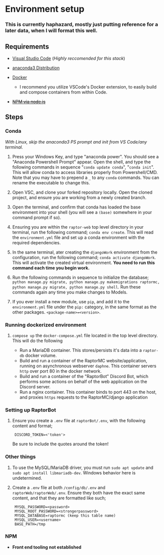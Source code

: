# Environment setup

### This is currently haphazard, mostly just putting reference for a later data, when I will format this well.

## **Requirements**

- [Visual Studio Code](https://code.visualstudio.com/) (*Highly reccomended for this stack*)

- [anaconda3 Distribution](https://www.anaconda.com/products/distribution)

- [Docker](https://www.docker.com/)
    - I recommend you utilize VSCode's Docker extension, to easily build and compose containers from within Code.

- ~~[NPM via node.js](https://nodejs.org/en/download/)~~

## **Steps**

### Conda

*With Linux, skip the anaconda3 PS prompt and init from VS Code/any terminal.*

1) Press your Windows Key, and type "anaconda power". You should see a "Anaconda Powershell Prompt" appear. Open the shell, and type the following commands in sequence "`conda update conda`", "`conda init`". This will allow conda to access libraries properly from Powershell/CMD. Note that you may have to prepend a `_` to any `conda` commands. You can rename the executable to change this.

2) Open VSC, and clone your forked repository locally. Open the cloned project, and ensure you are working from a newly created branch.

3) Open the terminal, and confirm that conda has loaded the base environment into your shell (you will see a `(base)` somewhere in your command prompt if so).

4) Ensuring you are within the `raptor-web` top level directory in your terminal, run the following command; `conda env create`. This will read the `environment.yml` file and set up a conda environment with the required dependencies.

5) In the same terminal, ater creating the `djangoWork` environment from the configuration, run the following command; `conda activate djangoWork`. This will activate the created virtual environment. __You need to run this command each time you begin work.__

6) Run the following commands in sequence to initialize the database; `python manage.py migrate, python manage.py makemigrations raptormc, python manage.py migrate, python manage.py shell`. Run these commands again any time you make changes to Models.

7) If you ever install a new module, use `pip`, and add it to the `environment.yml` file under the `pip:` category, in the same format as the other packages. `<package-name>=<version>`.

### Running dockerized environment

1) `compose up` the `docker-compose.yml` file located in the top level directory. This will do the following

    - Run a MariaDB container. This stores/persists it's data into a `raptor-db` docker volume.
    - Build and run a container of the RaptorMC website/application, running on asynchronous webserver `daphne`. This container servers `http` over port 80 in the docker network.
    - Build and run a container of the "RaptorBot" Discord Bot, which performs some actions on behalf of the web application on the Discord server.
    - Run a nginx container. This container binds to port 443 on the host, and proxies `https` requests to the RaptorMC/django application

### Setting up RaptorBot

1) Ensure you create a `.env` file at `raptorBot/.env`, with the following content and format;

        DISCORD_TOKEN=<'token'>

    Be sure to include the quotes around the token!

### Other things

1) To use the MySQL/MariaDB driver, you must run `sudo apt update` and `sudo apt install libmariadb-dev`. Windows behavior here is undetermined.

2) Create a `.env` file at both `/config/db/.env` and `raptorWeb/raptorWeb/.env`. Ensure they both have the exact same content, and that they are formatted like such;

        MYSQL_PASSWORD=<password>
        MYSQL_ROOT_PASSWORD=<strongerpassword>
        MYSQL_DATABASE=raptormc (keep this table name)
        MYSQL_USER=<username>
        BASE_PATH=/tmp

### NPM

- **Front end tooling not established**